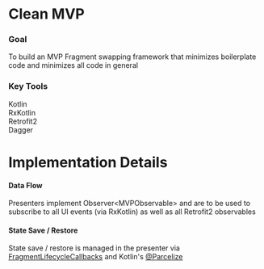 # Clean MVP 
### Goal
To build an MVP Fragment swapping framework that minimizes boilerplate code and minimizes all code in general
### Key Tools
Kotlin<br>
RxKotlin<br>
Retrofit2<br>
Dagger

# Implementation Details
#### Data Flow
Presenters implement Observer\<MVPObservable> and are to be used to subscribe to all UI events (via RxKotlin) as well as all Retrofit2 observables

#### State Save / Restore
State save / restore is managed in the presenter via <a href="https://developer.android.com/reference/android/support/v4/app/FragmentManager.FragmentLifecycleCallbacks.html">FragmentLifecycleCallbacks</a> and Kotlin's <a href="https://android.jlelse.eu/yet-another-awesome-kotlin-feature-parcelize-5439718ba220">@Parcelize</a>

